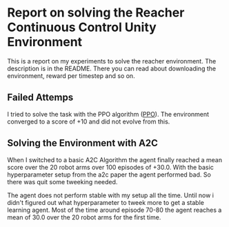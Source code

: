 # Report on solving the Reacher Continuous Control Unity Environment

This is a report on my experiments to solve the reacher environment. The description is in the README. There you can read about downloading the environment, reward per timestep and so on.

## Failed Attemps
I tried to solve the task with the PPO algorithm ([PPO](www.google.com)). The environment converged to a score of +10 and did not evolve from this.

## Solving the Environment with A2C
When I switched to a basic A2C Algorithm the agent finally reached a mean score over the 20 robot arms over 100 episodes of +30.0. With the basic hyperparameter setup from the a2c paper the agent performed bad. So there was quit some tweeking needed.

The agent does not perform stable with my setup all the time. Until now i didn't figured out what hyperparameter to tweek more to get a stable learning agent. Most of the time around episode 70-80 the agent reaches a mean of 30.0 over the 20 robot arms for the first time.